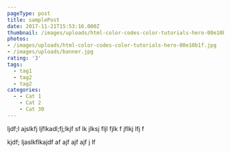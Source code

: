 ```yaml
---
pageType: post
title: samplePost
date: 2017-11-21T15:53:16.000Z
thumbnail: /images/uploads/html-color-codes-color-tutorials-hero-00e10b1f.jpg
photos:
- /images/uploads/html-color-codes-color-tutorials-hero-00e10b1f.jpg
- /images/uploads/banner.jpg
rating: '3'
tags:
  - tag1
  - tag2
  - tag2
categories:
  - - Cat 1
    - Cat 2
    - Cat 30
---
```


ljdf;l ajslkfj ljflkadl;fj;lkjf sf lk jlksj fljl fjlk f jflkj lfj f

<!-- More -->

kjdf; ljaslkflkajdf
af
ajf
ajf
ajf
j
lf
